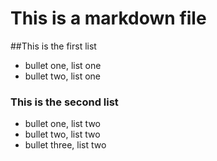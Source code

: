 # This is a markdown file

##This is the first list
* bullet one, list one
* bullet two, list one

### This is the second list
* bullet one, list two
* bullet two, list two
* bullet three, list two
